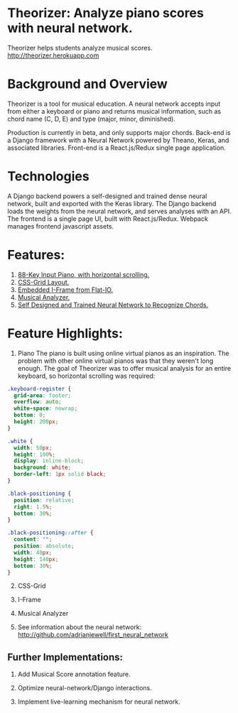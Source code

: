 # Theorizer: Analyze piano scores with neural network.

Theorizer helps students analyze musical scores. http://theorizer.herokuapp.com

# Background and Overview

Theorizer is a tool for musical education. A neural network accepts input from either a keyboard or piano and returns musical information, such as chord name (C, D, E) and type (major, minor, diminished).

Production is currently in beta, and only supports major chords. Back-end is a Django framework with a Neural Network powered by Theano, Keras, and associated libraries. Front-end is a React.js/Redux single page application.

# Technologies

A Django backend powers a self-designed and trained  dense neural network, built and exported with the Keras library. The Django backend loads the weights from the neural network, and serves analyses with an API. The frontend is a single page UI, built with React.js/Redux. Webpack manages frontend javascript assets.  

# Features:

1. [88-Key Input Piano, with horizontal scrolling.](#piano)
2. [CSS-Grid Layout.](#grid)
3. [Embedded I-Frame from Flat-IO.](#flat)
4. [Musical Analyzer.](#analyzer)
5. [Self Designed and Trained Neural Network to Recognize Chords.](#nn)


# Feature Highlights:

1. <a name="nn"></a>Piano
The piano is built using online virtual pianos as an inspiration. The problem with other online virtual pianos was that they weren't long enough.  The goal of Theorizer was to offer musical analysis for an entire keyboard, so horizontal scrolling was required:

```css
.keyboard-register {
  grid-area: footer;
  overflow: auto;
  white-space: nowrap;
  bottom: 0;
  height: 200px;
}

.white {
  width: 50px;
  height: 100%;
  display: inline-block;
  background: white;
  border-left: 1px solid black;
}

.black-positioning {
  position: relative;
  right: 1.5%;
  bottom: 30%;
}

.black-positioning::after {
  content: "";
  position: absolute;
  width: 40px;
  height: 140px;
  bottom: 30%;
}
````


2. <a name="nn"></a>CSS-Grid

3. <a name="nn"></a>I-Frame

4. <a name="nn"></a>Musical Analyzer

5. <a name="nn"></a>See information about the neural network:
http://github.com/adrianjewell/first_neural_network



## Further Implementations:

1. Add Musical Score annotation feature.

2. Optimize neural-network/Django interactions.

3. Implement live-learning mechanism for neural network.
